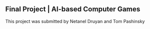 ## Final Project | AI-based Computer Games
This project was submitted by Netanel Druyan and Tom Pashinsky
